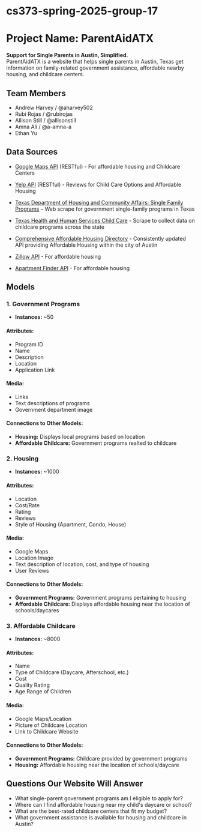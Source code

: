 # cs373-spring-2025-group-17
# Project Name: ParentAidATX
**Support for Single Parents in Austin, Simplified.**  
ParentAidATX is a website that helps single parents in Austin, Texas get information on family-related government assistance, affordable nearby housing, and childcare centers.


## Team Members
- Andrew Harvey / @aharvey502
- Rubi Rojas / @rubirojas
- Allison Still / @allisonstill
- Amna Ali / @a-amna-a
- Ethan Yu

## Data Sources
- [Google Maps API](https://developers.google.com/maps) (RESTful) - For affordable  housing and Childcare Centers

- [Yelp API](https://www.yelp.com/search?find_desc=Affordable+Child+care&find_loc=Austin%2C+TX) (RESTful) - Reviews for Child Care Options and Affordable Housing

- [Texas Department of Housing and Community Affairs: Single Family Programs](https://www.tdhca.texas.gov/programs/single-family-programs) – Web scrape for government single-family programs in Texas

- [Texas Health and Human Services Child Care](https://childcare.hhs.texas.gov/Public/ChildCareSearch) - Scrape to collect data on childcare programs across the state

- [Comprehensive Affordable Housing Directory](https://data.austintexas.gov/Housing-and-Real-Estate/Comprehensive-Affordable-Housing-Directory/4syj-z4ky/about_data) - Consistently updated API providing Affordable Housing within the city of Austin

- [Zillow API](https://www.zillowgroup.com/developers/) - For affordable housing

- [Apartment Finder API](https://api.apartments.com/v1) - For affordable housing

## Models  

### 1. Government Programs  
- **Instances:** ~50  

#### **Attributes:**  
- Program ID  
- Name  
- Description  
- Location 
- Application Link  

#### **Media:**  
  - Links
  - Text descriptions of programs  
  - Government department image  

#### **Connections to Other Models:**  
- **Housing:** Displays local programs based on location  
- **Affordable Childcare:** Government programs realted to childcare  



### 2. Housing  
- **Instances:** ~1000  

#### **Attributes:**  
- Location  
- Cost/Rate  
- Rating  
- Reviews  
- Style of Housing (Apartment, Condo, House)  
#### **Media:**  
  - Google Maps 
  - Location Image
  - Text description of location, cost, and type of housing
  - User Reviews  

#### **Connections to Other Models:**  
- **Government Programs:** Government programs pertaining to housing  
- **Affordable Childcare:** Displays affordable housing near the location of schools/daycares  


### 3. Affordable Childcare  
- **Instances:** ~8000  

#### **Attributes:**  
- Name  
- Type of Childcare (Daycare, Afterschool, etc.)  
- Cost  
- Quality Rating  
- Age Range of Children  
#### **Media:**
  - Google Maps/Location 
  - Picture of Childcare Location  
  - Link to Childcare Website  

#### **Connections to Other Models:**  
- **Government Programs:** Childcare provided by government programs  
- **Housing:** Affordable housing near the location of schools/daycare  


## Questions Our Website Will Answer  

- What single-parent government programs am I eligible to apply for?  
- Where can I find affordable housing near my child's daycare or school?  
- What are the best-rated childcare centers that fit my budget?  
- What government assistance is available for housing and childcare in Austin?  
